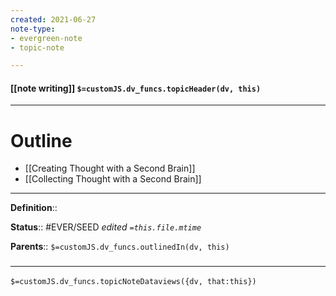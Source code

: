 ```yaml
---
created: 2021-06-27
note-type: 
- evergreen-note
- topic-note

---
```


#### [[note writing]] `$=customJS.dv_funcs.topicHeader(dv, this)`



---
# Outline
- [[Creating Thought with a Second Brain]]
- [[Collecting Thought with a Second Brain]]

---

**Definition**::

**Status**:: #EVER/SEED
*edited `=this.file.mtime`*

**Parents**:: 
`$=customJS.dv_funcs.outlinedIn(dv, this)`
	


### <hr class="dataviews"/>
`$=customJS.dv_funcs.topicNoteDataviews({dv, that:this})`